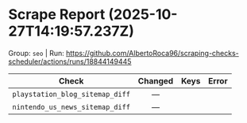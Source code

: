 # Scrape Report (2025-10-27T14:19:57.237Z)

Group: `seo`  |  Run: https://github.com/AlbertoRoca96/scraping-checks-scheduler/actions/runs/18844149445

| Check | Changed | Keys | Error |
|---|:---:|:--|:--|
| `playstation_blog_sitemap_diff` | — |  |  |
| `nintendo_us_news_sitemap_diff` | — |  |  |

